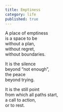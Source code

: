 ```yaml
---
title: Emptiness
category: life
published: true
---
```


A place of emptiness  
is a space to be  
without a plan,  
without regret,  
without boundaries.

It is the silence  
beyond “not enough”,  
the peace  
beyond trying.

It is the still point  
from which all paths start,  
a call to action,  
or to rest.
